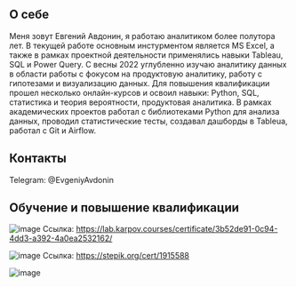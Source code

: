 ## О себе

Меня зовут Евгений Авдонин, я работаю аналитиком более полутора лет. В текущей работе основным инстурментом является MS Excel, а также в рамках проектной деятельности применялись навыки Tableau, SQL и Power Query. 
С весны 2022 углубленно изучаю аналитику данных в области работы с фокусом на продуктовую аналитику, работу с гипотезами и визуализацию данных. Для повышения квалификации прошел несколько онлайн-курсов и освоил навыки: Python, SQL, статистика и теория вероятности, продуктовая аналитика. В рамках академических проектов работал с библиотеками Python для анализа данных, проводил статистические тесты, создавал дашборды в Tableua, работал с Git и Airflow. 

## Контакты
Telegram: @EvgeniyAvdonin

## Обучение и повышение квалификации

![image](https://user-images.githubusercontent.com/50587728/213401612-19968722-79b6-4fd3-93a4-5b2e656a0012.png)
Ссылка: https://lab.karpov.courses/certificate/3b52de91-0c94-4dd3-a392-4a0ea2532162/

![image](https://user-images.githubusercontent.com/50587728/213402011-51cf7dd7-63a5-4c6d-be72-38131c713b7d.png)
Ссылка: https://stepik.org/cert/1915588

![image](https://user-images.githubusercontent.com/50587728/213403369-76e7460e-51fc-42d2-beae-56f2b59d236c.png)
